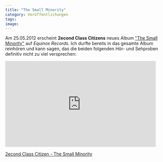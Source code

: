 ```yaml
---
title: "The Small Minority"
category: Veröffentlichungen
tags: 
image: 
---
```


Am 25.05.2012 erscheint **2econd Class Citizens** neues Album ["The Small Minority"](http://www.e-q-x.net/releases/eqx038/) auf *Equinox Records*. Ich durfte bereits in das gesamte Album reinhören und kann sagen, das die beiden folgenden Hör- und Sehproben definitiv nicht zu viel versprechen:  
<iframe src="http://www.youtube.com/embed/TE3ziuYS7a8" frameborder="0" width="480" height="274"></iframe>
  
[2econd Class Citizen - The Small Minority](http://www.e-q-x.net/releases/eqx038/)